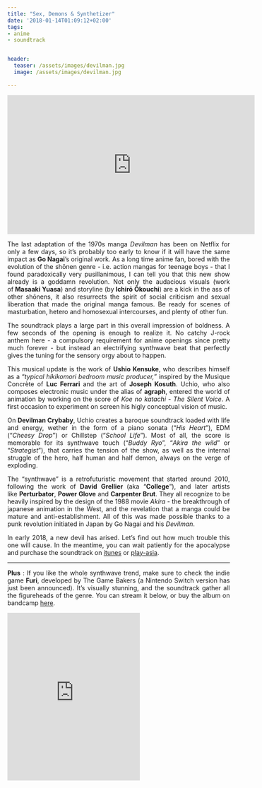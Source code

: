 ```yaml
---
title: "Sex, Demons & Synthetizer" 
date: '2018-01-14T01:09:12+02:00'
tags:
- anime
- soundtrack


header:
  teaser: /assets/images/devilman.jpg
  image: /assets/images/devilman.jpg
 
---
```

<p><iframe width="560" height="315" src="https://www.youtube.com/embed/ww06yGPM7Kc" frameborder="0" allow="autoplay; encrypted-media" allowfullscreen></iframe></p>
<p style="text-align: justify;">The last adaptation of the 1970s manga&nbsp;<em>Devilman&nbsp;</em>has been on Netflix for only a few days, so it&rsquo;s probably too early to know if it will have the same impact as&nbsp;<strong>Go Nagai</strong>&rsquo;s original work. As a long time anime fan, bored with the evolution of the shōnen genre - i.e. action mangas for teenage boys - that I found paradoxically very pusillanimous, I can tell you that this new show already is a goddamn revolution. Not only the audacious visuals (work of<strong>&nbsp;Masaaki Yuasa</strong>) and storyline (by<strong>&nbsp;Ichirō Ōkouchi</strong>) are a kick in the ass of other shōnens, it also resurrects the spirit of social criticism and sexual liberation that made the original manga famous. Be ready for scenes of masturbation, hetero and homosexual intercourses, and plenty of other fun.</p>
<p style="text-align: justify;">The soundtrack plays a large part in this overall impression of boldness. A few seconds of the opening is enough to realize it. No catchy J-rock anthem here - a compulsory requirement for anime openings since pretty much forever - but instead an electrifying synthwave beat that perfectly gives the tuning for the sensory orgy about to happen.</p>

<p style="text-align: justify;">This musical update is the work of&nbsp;<strong>Ushio Kensuke</strong>, who describes himself as a &ldquo;<em>typical hikikomori bedroom music producer,</em>&rdquo; inspired by the Musique Concrète of&nbsp;<strong>Luc Ferrari</strong> and the art of&nbsp;<strong>Joseph Kosuth</strong>. Uchio, who also composes electronic music under the alias of&nbsp;<strong>agraph</strong>, entered the world of animation by working on the score of&nbsp;<em>Koe no katachi</em>&nbsp;-&nbsp;<em>The Silent Voice</em>. A first occasion to experiment on screen his higly conceptual vision of music.</p>
<p style="text-align: justify;">On&nbsp;<strong>Devilman Crybaby</strong>, Uchio creates a baroque soundtrack loaded with life and energy, wether in the form of a piano sonata (&ldquo;<em>His Heart</em>&rdquo;), EDM (&ldquo;<em>Cheesy Drop</em>&rdquo;) or Chillstep (&ldquo;<em>School Life</em>&rdquo;). Most of all, the score is memorable for its synthwave touch (&ldquo;<em>Buddy Ryo</em>&rdquo;, &ldquo;<em>Akira the wild</em>&rdquo; or &ldquo;<em>Strategist</em>&rdquo;), that carries the tension of the show, as well as the internal struggle of the hero, half human and half demon, always on the verge of exploding.</p>
<p style="text-align: justify;">The &ldquo;synthwave&rdquo; is a retrofuturistic movement that started around 2010, following the work of&nbsp;<strong>David Grellier&nbsp;</strong>(aka &ldquo;<strong>College</strong>&rdquo;), and later artists like&nbsp;<strong>Perturbator</strong>,&nbsp;<strong>Power Glove</strong>&nbsp;and&nbsp;<strong>Carpenter Brut</strong>. They all recognize to be heavily inspired by the design of the 1988 movie&nbsp;<em>Akira</em> - the breakthrough of japanese animation in the West, and the revelation that a manga could be mature and anti-establishment. All of this was made possible thanks to a punk revolution initiated in Japan by Go Nagai and his&nbsp;<em>Devilman</em>.</p>
<p style="text-align: justify;">In early 2018, a new devil has arised. Let&rsquo;s find out how much trouble this one will cause. In the meantime, you can wait patiently for the apocalypse and purchase the soundtrack on <a href="https://itunes.apple.com/jp/album/devilman-crybaby-original-soundtrack/1322256589" target="_blank">itunes</a> or <a href="https://www.play-asia.com/devilman-crybaby-original-soundtrack/13/70bt9l" target="_blank">play-asia</a>.</p>

<hr />
<p style="text-align: justify;"><strong>Plus</strong> : If you like the whole synthwave trend, make sure to check the indie game&nbsp;<strong>Furi</strong>, developed by The Game Bakers (a Nintendo Switch version has just been announced). It&rsquo;s visually stunning, and the soundtrack gather all the figureheads of the genre. You can stream it below, or buy the album on bandcamp&nbsp;<a href="https://furi.bandcamp.com/">here</a>.</p>
<iframe src="https://open.spotify.com/embed/album/1NCt4W6d8fNGkBQAjXDVrA" width="300" height="380" frameborder="0" allowtransparency="true"></iframe>    
<p style="text-align: justify;">&nbsp;</p>
